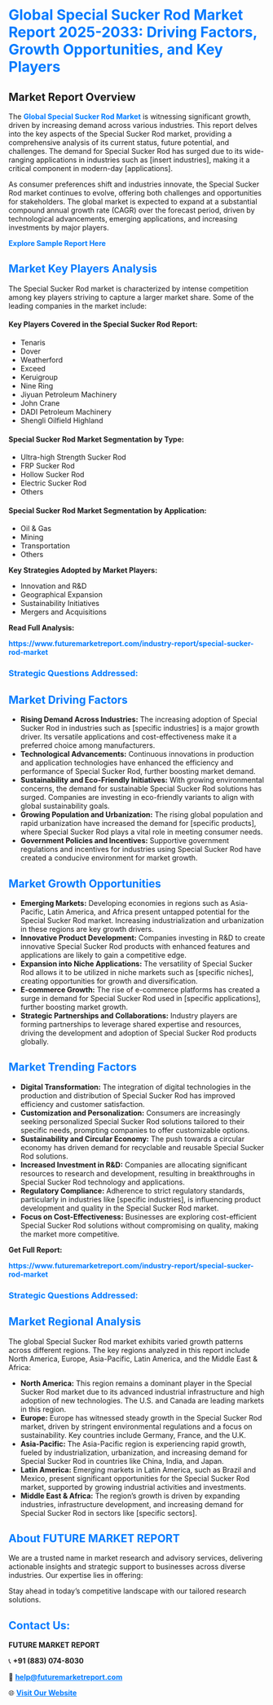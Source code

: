 <h1 style="color: #007BFF;">Global Special Sucker Rod Market Report 2025-2033: Driving Factors, Growth Opportunities, and Key Players</h1>

<section id="overview">
<h2>Market Report Overview</h2>
<p>The <a href="https://www.futuremarketreport.com/industry-report/special-sucker-rod-market" style="color: #007BFF; text-decoration: none;"><strong>Global Special Sucker Rod Market</strong></a> is witnessing significant growth, driven by increasing demand across various industries. This report delves into the key aspects of the Special Sucker Rod market, providing a comprehensive analysis of its current status, future potential, and challenges. The demand for Special Sucker Rod has surged due to its wide-ranging applications in industries such as [insert industries], making it a critical component in modern-day [applications].</p>
<p>As consumer preferences shift and industries innovate, the Special Sucker Rod market continues to evolve, offering both challenges and opportunities for stakeholders. The global market is expected to expand at a substantial compound annual growth rate (CAGR) over the forecast period, driven by technological advancements, emerging applications, and increasing investments by major players.</p>
</section>

<section id="overview">
<p><a href="https://www.futuremarketreport.com/request-sample/reportId=54872" style="color: #007BFF; text-decoration: none;"><strong>Explore Sample Report Here</strong></a></p>
</section>

<section id="key-players">
<h2 style="color: #007BFF;">Market Key Players Analysis</h2>
<p>The Special Sucker Rod market is characterized by intense competition among key players striving to capture a larger market share. Some of the leading companies in the market include:</p>
<h4>Key Players Covered in the Special Sucker Rod Report:</h4>
<ul><li>Tenaris</li><li>Dover</li><li>Weatherford</li><li>Exceed</li><li>Keruigroup</li><li>Nine Ring</li><li>Jiyuan Petroleum Machinery</li><li>John Crane</li><li>DADI Petroleum Machinery</li><li>Shengli Oilfield Highland</li></ul>
<h4>Special Sucker Rod Market Segmentation by Type:</h4>
<ul><li>Ultra-high Strength Sucker Rod</li><li>FRP Sucker Rod</li><li>Hollow Sucker Rod</li><li>Electric Sucker Rod</li><li>Others</li></ul>

<h4>Special Sucker Rod Market Segmentation by Application:</h4>
<ul><li>Oil &amp; Gas</li><li>Mining</li><li>Transportation</li><li>Others</li></ul>
<p><strong>Key Strategies Adopted by Market Players:</strong></p>
<ul>
<li>Innovation and R&D</li>
<li>Geographical Expansion</li>
<li>Sustainability Initiatives</li>
<li>Mergers and Acquisitions</li>
</ul>
</section>

<section>
<p><strong>Read Full Analysis: </strong></p><a href="https://www.futuremarketreport.com/industry-report/special-sucker-rod-market" style="color: #007BFF; text-decoration: none;"><strong>https://www.futuremarketreport.com/industry-report/special-sucker-rod-market</strong></a>
<h3 style="color: #007BFF;">Strategic Questions Addressed:</h3>
</section>

<section id="driving-factors">
<h2 style="color: #007BFF;">Market Driving Factors</h2>
<ul>
<li><strong>Rising Demand Across Industries:</strong> The increasing adoption of Special Sucker Rod in industries such as [specific industries] is a major growth driver. Its versatile applications and cost-effectiveness make it a preferred choice among manufacturers.</li>
<li><strong>Technological Advancements:</strong> Continuous innovations in production and application technologies have enhanced the efficiency and performance of Special Sucker Rod, further boosting market demand.</li>
<li><strong>Sustainability and Eco-Friendly Initiatives:</strong> With growing environmental concerns, the demand for sustainable Special Sucker Rod solutions has surged. Companies are investing in eco-friendly variants to align with global sustainability goals.</li>
<li><strong>Growing Population and Urbanization:</strong> The rising global population and rapid urbanization have increased the demand for [specific products], where Special Sucker Rod plays a vital role in meeting consumer needs.</li>
<li><strong>Government Policies and Incentives:</strong> Supportive government regulations and incentives for industries using Special Sucker Rod have created a conducive environment for market growth.</li>
</ul>
</section>

<section id="growth-opportunities">
<h2 style="color: #007BFF;">Market Growth Opportunities</h2>
<ul>
<li><strong>Emerging Markets:</strong> Developing economies in regions such as Asia-Pacific, Latin America, and Africa present untapped potential for the Special Sucker Rod market. Increasing industrialization and urbanization in these regions are key growth drivers.</li>
<li><strong>Innovative Product Development:</strong> Companies investing in R&D to create innovative Special Sucker Rod products with enhanced features and applications are likely to gain a competitive edge.</li>
<li><strong>Expansion into Niche Applications:</strong> The versatility of Special Sucker Rod allows it to be utilized in niche markets such as [specific niches], creating opportunities for growth and diversification.</li>
<li><strong>E-commerce Growth:</strong> The rise of e-commerce platforms has created a surge in demand for Special Sucker Rod used in [specific applications], further boosting market growth.</li>
<li><strong>Strategic Partnerships and Collaborations:</strong> Industry players are forming partnerships to leverage shared expertise and resources, driving the development and adoption of Special Sucker Rod products globally.</li>
</ul>
</section>

<section id="trending-factors">
<h2 style="color: #007BFF;">Market Trending Factors</h2>
<ul>
<li><strong>Digital Transformation:</strong> The integration of digital technologies in the production and distribution of Special Sucker Rod has improved efficiency and customer satisfaction.</li>
<li><strong>Customization and Personalization:</strong> Consumers are increasingly seeking personalized Special Sucker Rod solutions tailored to their specific needs, prompting companies to offer customizable options.</li>
<li><strong>Sustainability and Circular Economy:</strong> The push towards a circular economy has driven demand for recyclable and reusable Special Sucker Rod solutions.</li>
<li><strong>Increased Investment in R&D:</strong> Companies are allocating significant resources to research and development, resulting in breakthroughs in Special Sucker Rod technology and applications.</li>
<li><strong>Regulatory Compliance:</strong> Adherence to strict regulatory standards, particularly in industries like [specific industries], is influencing product development and quality in the Special Sucker Rod market.</li>
<li><strong>Focus on Cost-Effectiveness:</strong> Businesses are exploring cost-efficient Special Sucker Rod solutions without compromising on quality, making the market more competitive.</li>
</ul>
</section>

<section>
<p><strong>Get Full Report: </strong></p><a href="https://www.futuremarketreport.com/industry-report/special-sucker-rod-market" style="color: #007BFF; text-decoration: none;"><strong>https://www.futuremarketreport.com/industry-report/special-sucker-rod-market</strong></a>
<h3 style="color: #007BFF;">Strategic Questions Addressed:</h3>
</section>


<section id="regional-analysis">
<h2 style="color: #007BFF;">Market Regional Analysis</h2>
<p>The global Special Sucker Rod market exhibits varied growth patterns across different regions. The key regions analyzed in this report include North America, Europe, Asia-Pacific, Latin America, and the Middle East & Africa:</p>
<ul>
<li><strong>North America:</strong> This region remains a dominant player in the Special Sucker Rod market due to its advanced industrial infrastructure and high adoption of new technologies. The U.S. and Canada are leading markets in this region.</li>
<li><strong>Europe:</strong> Europe has witnessed steady growth in the Special Sucker Rod market, driven by stringent environmental regulations and a focus on sustainability. Key countries include Germany, France, and the U.K.</li>
<li><strong>Asia-Pacific:</strong> The Asia-Pacific region is experiencing rapid growth, fueled by industrialization, urbanization, and increasing demand for Special Sucker Rod in countries like China, India, and Japan.</li>
<li><strong>Latin America:</strong> Emerging markets in Latin America, such as Brazil and Mexico, present significant opportunities for the Special Sucker Rod market, supported by growing industrial activities and investments.</li>
<li><strong>Middle East & Africa:</strong> The region’s growth is driven by expanding industries, infrastructure development, and increasing demand for Special Sucker Rod in sectors like [specific sectors].</li>
</ul>
</section>

<footer>
<h2 style="color: #007BFF;">About FUTURE MARKET REPORT</h2>
<p>We are a trusted name in market research and advisory services, delivering actionable insights and strategic support to businesses across diverse industries. Our expertise lies in offering:</p>

<p>Stay ahead in today’s competitive landscape with our tailored research solutions.</p>

<h2 style="color: #007BFF;">Contact Us:</h2>
<p><strong>FUTURE MARKET REPORT</strong></p>
<p>📞 <strong>+91 (883) 074-8030</strong></p>
<p>📧 <strong><a href="mailto:help@futuremarketreport.com" style="color: #007BFF;">help@futuremarketreport.com</a></strong></p>
<p>🌐 <strong><a href="https://www.futuremarketreport.com/" style="color: #007BFF;">Visit Our Website</a></strong></p>
</footer>